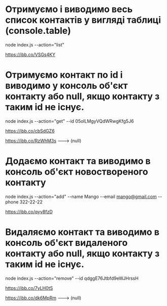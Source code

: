 # Отримуємо і виводимо весь список контактів у вигляді таблиці (console.table)
node index.js --action="list"

https://ibb.co/VSGs4KY

# Отримуємо контакт по id і виводимо у консоль об'єкт контакту або null, якщо контакту з таким id не існує.
node index.js --action="get" --id 05olLMgyVQdWRwgKfg5J6

https://ibb.co/cbSdGZ6

https://ibb.co/RzWhM3s ---> (null)

# Додаємо контакт та виводимо в консоль об'єкт новоствореного контакту
node index.js --action="add" --name Mango --email mango@gmail.com --phone 322-22-22

https://ibb.co/qyv8fzD

# Видаляємо контакт та виводимо в консоль об'єкт видаленого контакту або null, якщо контакту з таким id не існує.
node index.js --action="remove" --id qdggE76Jtbfd9eWJHrssH

https://ibb.co/7yLH0tS

https://ibb.co/dk6MpRm ---> (null)
